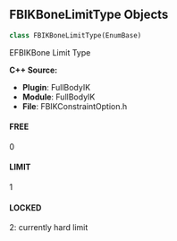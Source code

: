 ## FBIKBoneLimitType Objects

```python
class FBIKBoneLimitType(EnumBase)
```

EFBIKBone Limit Type

**C++ Source:**

- **Plugin**: FullBodyIK
- **Module**: FullBodyIK
- **File**: FBIKConstraintOption.h

<a id="unreal.FBIKBoneLimitType.FREE"></a>

#### FREE

0

<a id="unreal.FBIKBoneLimitType.LIMIT"></a>

#### LIMIT

1

<a id="unreal.FBIKBoneLimitType.LOCKED"></a>

#### LOCKED

2: currently hard limit

<a id="unreal.SpritePolygonMode"></a>